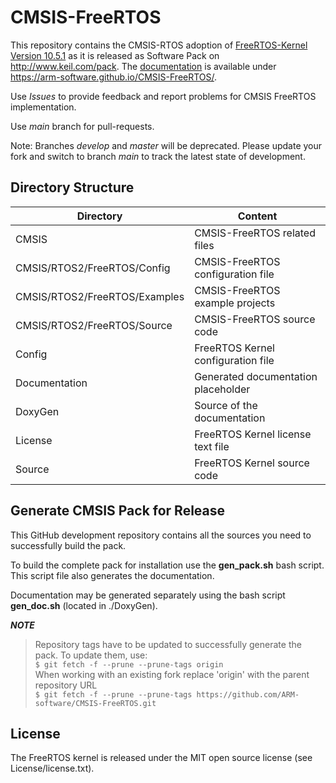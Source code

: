 # CMSIS-FreeRTOS

This repository contains the CMSIS-RTOS adoption of [FreeRTOS-Kernel Version 10.5.1](https://github.com/FreeRTOS/FreeRTOS-Kernel/releases/download/V10.5.1/FreeRTOS-KernelV10.5.1.zip) as it is released as Software Pack on http://www.keil.com/pack. The [documentation](https://arm-software.github.io/CMSIS-FreeRTOS/) is available under https://arm-software.github.io/CMSIS-FreeRTOS/.

Use *Issues* to provide feedback and report problems for CMSIS FreeRTOS implementation.

Use *main* branch for pull-requests.

Note: Branches *develop* and *master* will be deprecated. Please update your fork and switch to branch *main* to track the latest state of development.

## Directory Structure

| Directory                     | Content                             |                
| ----------------------------- | ------------------------------------|
| CMSIS                         | CMSIS-FreeRTOS related files        |
| CMSIS/RTOS2/FreeRTOS/Config   | CMSIS-FreeRTOS configuration file   |
| CMSIS/RTOS2/FreeRTOS/Examples | CMSIS-FreeRTOS example projects     |
| CMSIS/RTOS2/FreeRTOS/Source   | CMSIS-FreeRTOS source code          |
| Config                        | FreeRTOS Kernel configuration file  |
| Documentation                 | Generated documentation placeholder |
| DoxyGen                       | Source of the documentation         |
| License                       | FreeRTOS Kernel license text file   |
| Source                        | FreeRTOS Kernel source code         |

## Generate CMSIS Pack for Release

This GitHub development repository contains all the sources you need to successfully build the pack.

To build the complete pack for installation use the **gen_pack.sh** bash script. This script file also
generates the documentation.

Documentation may be generated separately using the bash script **gen_doc.sh** (located in ./DoxyGen).

**_NOTE_**
> Repository tags have to be updated to successfully generate the pack. To update them, use: </br>
> ```$ git fetch -f --prune --prune-tags origin```</br>
> When working with an existing fork replace 'origin' with the parent repository URL</br>
> ```$ git fetch -f --prune --prune-tags https://github.com/ARM-software/CMSIS-FreeRTOS.git```</br>


## License

The FreeRTOS kernel is released under the MIT open source license (see License/license.txt).
